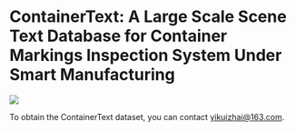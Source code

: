 # ContainerText: A Large Scale Scene Text Database for Container Markings Inspection System Under Smart Manufacturing
![](/figure1.jpeg)

To obtain the ContainerText dataset, you can contact yikuizhai@163.com.

